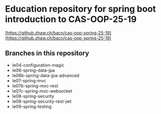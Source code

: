 # Education repository for spring boot introduction to CAS-OOP-25-19

[https://github.zhaw.ch/bacn/cas-oop-spring-25-19](https://github.zhaw.ch/bacn/cas-oop-spring-25-19)

## Branches in this repository

- le04-configuration-magic
- le06-spring-data-jpa
- le06b-spring-data-jpa-advanced
- le07-spring-mvc
- le07b-spring-mvc-rest
- le07c-spring-mvc-websocket
- le08-spring-security
- le08-spring-security-rest-jwt
- le09-spring-testing
